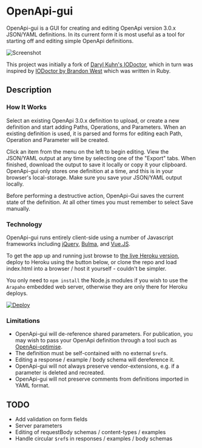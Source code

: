 OpenApi-gui
===========

OpenApi-gui is a GUI for creating and editing OpenApi version 3.0.x JSON/YAML definitions. In its current form it is most useful as a tool for starting off and editing simple OpenApi definitions.

![Screenshot](https://mermade.github.io/openapi-gui/img/screenshot.png)

This project was initially a fork of [Daryl Kuhn's IODoctor](https://github.com/darrylkuhn/iodoctor/tree/angular-port), which in turn was inspired by [IODoctor by Brandon West](https://github.com/brandonmwest/iodoctor) which was written in Ruby.

Description
-----------
### How It Works

Select an existing OpenApi 3.0.x definition to upload, or create a new definition and start adding Paths, Operations, and Parameters. When an existing definition is used, it is parsed and forms for editing each Path, Operation and Parameter will be created.

Click an item from the menu on the left to begin editing. View the JSON/YAML output at any time by selecting one of the "Export" tabs. When finished, download the output to save it locally or copy it your clipboard. OpenApi-gui only stores one definition at a time, and this is in your browser's local-storage. Make sure you save your JSON/YAML output locally.

Before performing a destructive action, OpenApi-Gui saves the current state of the definition. At all other times you must remember to select Save manually.

### Technology

OpenApi-gui runs entirely client-side using a number of Javascript frameworks including [jQuery](https://jquery.com/), [Bulma](http://bulma.io/), and [Vue.JS](https://vuejs.org/).

To get the app up and running just browse to [the live Heroku version](https://openapi-gui.herokuapp.com), deploy to Heroku using the button below, or clone the repo and load index.html into a browser / host it yourself - couldn't be simpler.

You only need to `npm install` the Node.js modules if you wish to use the `Arapaho` embedded web server, otherwise they are only there for Heroku deploys.

[![Deploy](https://www.herokucdn.com/deploy/button.svg)](https://heroku.com/deploy)

### Limitations

* OpenApi-gui will de-reference shared parameters. For publication, you may wish to pass your OpenApi definition through a tool such as [OpenApi-optimise](https://githhub.com/mermade/openapi_optimise).
* The definition must be self-contained with no external `$ref`s.
* Editing a response / example / body schema will dereference it.
* OpenApi-gui will not always preserve vendor-extensions, e.g. if a parameter is deleted and recreated.
* OpenApi-gui will not preserve comments from definitions imported in YAML format.

TODO
----

* Add validation on form fields
* Server parameters
* Editing of requestBody schemas / content-types / examples
* Handle circular `$ref`s in responses / examples / body schemas

